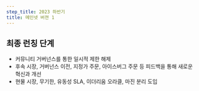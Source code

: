 ```yaml
---
step_title: 2023 하반기
title: 메인넷 버젼 1
---
```


## 최종 런칭 단계

- 커뮤니티 거버넌스를 통한 일시적 제한 해제
- 후속 시장, 거버넌스 이전, 지정가 주문, 아이스버그 주문 등 피드백을 통해 새로운 혁신과 개선
- 현물 시장, 무기한, 유동성 SLA, 이더리움 오라클, 마진 분리 도입
